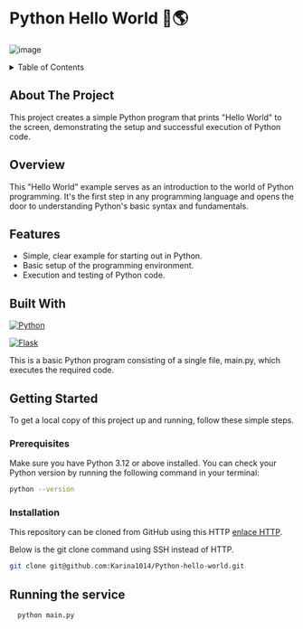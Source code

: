 # Python Hello World 🐍🌎
![image](https://github.com/user-attachments/assets/c5d4deab-8396-405d-928a-33b649151643)
<!-- TABLE OF CONTENTS -->
<details>
  <summary>Table of Contents</summary>
  <ol>
    <li>
      <a href="#about-the-project">About The Project</a>
      <ul>
        <li><a href="#overview">Overview</a></li>
        <li><a href="#features">Features</a></li>
        <li><a href="#built-with">Built With</a></li>
      </ul>
    </li>
    <li>
      <a href="#getting-started">Getting Started</a>
      <ul>
        <li><a href="#prerequisites">Prerequisites</a></li>
        <li><a href="#installation">Installation</a></li>
      </ul>
    </li>
    <li><a href="#running-the-service">Running the Service</a></li>
    <li><a href="#running-with-docker">Running with Docker</a></li>
   
  </ol>
</details>


## About The Project

This project creates a simple Python program that prints "Hello World" to the screen, demonstrating the setup and successful execution of Python code.


## Overview

This "Hello World" example serves as an introduction to the world of Python programming. It's the first step in any programming language and opens the door to understanding Python's basic syntax and fundamentals.

## Features
- Simple, clear example for starting out in Python.
- Basic setup of the programming environment.
- Execution and testing of Python code.

## Built With

[![Python](https://img.shields.io/badge/Python-3.9+-yellow?style=for-the-badge&logo=python&logoColor=white&labelColor=101010)](https://python.org)


[![Flask](https://img.shields.io/badge/Flask-2.2.2-red?style=for-the-badge&logo=flask&logoColor=white&labelColor=101010)](https://flask.palletsprojects.com/)


This is a basic Python program consisting of a single file, main.py, which executes the required code.

<!-- GETTING STARTED -->
## Getting Started

To get a local copy of this project up and running, follow these simple steps.

### Prerequisites
Make sure you have Python 3.12 or above installed. You can check your Python version by running the following command in your terminal:

```sh
python --version
```
### Installation

This repository can be cloned from GitHub using this HTTP  [enlace HTTP](https://github.com/Karina1014/Python-hello-world.git). 

Below is the git clone command using SSH instead of HTTP.

```sh
git clone git@github.com:Karina1014/Python-hello-world.git
```
## Running the service

  ```sh
    python main.py
   ```


